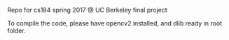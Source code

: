 Repo for cs184 spring 2017 @ UC Berkeley final project

To compile the code, please have opencv2 installed, and dlib ready in root folder.